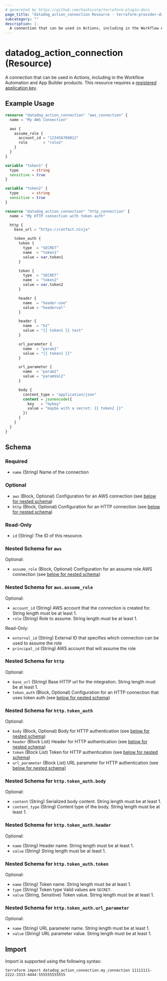 ```yaml
---
# generated by https://github.com/hashicorp/terraform-plugin-docs
page_title: "datadog_action_connection Resource - terraform-provider-datadog"
subcategory: ""
description: |-
  A connection that can be used in Actions, including in the Workflow Automation and App Builder products. This resource requires a registered application key https://registry.terraform.io/providers/DataDog/datadog/latest/docs/resources/app_key_registration.
---
```


# datadog_action_connection (Resource)

A connection that can be used in Actions, including in the Workflow Automation and App Builder products. This resource requires a [registered application key](https://registry.terraform.io/providers/DataDog/datadog/latest/docs/resources/app_key_registration).

## Example Usage

```terraform
resource "datadog_action_connection" "aws_connection" {
  name = "My AWS Connection"

  aws {
    assume_role {
      account_id = "123456789012"
      role       = "role2"
    }
  }
}

variable "token1" {
  type      = string
  sensitive = true
}

variable "token2" {
  type      = string
  sensitive = true
}

resource "datadog_action_connection" "http_connection" {
  name = "My HTTP connection with token auth"

  http {
    base_url = "https://catfact.ninja"

    token_auth {
      token {
        type  = "SECRET"
        name  = "token1"
        value = var.token1
      }

      token {
        type  = "SECRET"
        name  = "token2"
        value = var.token2
      }

      header {
        name  = "header-one"
        value = "headerval"
      }

      header {
        name  = "h2"
        value = "{{ token1 }} test"
      }

      url_parameter {
        name  = "param1"
        value = "{{ token1 }}"
      }

      url_parameter {
        name  = "param2"
        value = "paramVal2"
      }

      body {
        content_type = "application/json"
        content = jsonencode({
          key   = "mykey"
          value = "maybe with a secret: {{ token2 }}"
        })
      }
    }
  }
}
```

<!-- schema generated by tfplugindocs -->
## Schema

### Required

- `name` (String) Name of the connection

### Optional

- `aws` (Block, Optional) Configuration for an AWS connection (see [below for nested schema](#nestedblock--aws))
- `http` (Block, Optional) Configuration for an HTTP connection (see [below for nested schema](#nestedblock--http))

### Read-Only

- `id` (String) The ID of this resource.

<a id="nestedblock--aws"></a>
### Nested Schema for `aws`

Optional:

- `assume_role` (Block, Optional) Configuration for an assume role AWS connection (see [below for nested schema](#nestedblock--aws--assume_role))

<a id="nestedblock--aws--assume_role"></a>
### Nested Schema for `aws.assume_role`

Optional:

- `account_id` (String) AWS account that the connection is created for. String length must be at least 1.
- `role` (String) Role to assume. String length must be at least 1.

Read-Only:

- `external_id` (String) External ID that specifies which connection can be used to assume the role
- `principal_id` (String) AWS account that will assume the role



<a id="nestedblock--http"></a>
### Nested Schema for `http`

Optional:

- `base_url` (String) Base HTTP url for the integration. String length must be at least 1.
- `token_auth` (Block, Optional) Configuration for an HTTP connection that uses token auth (see [below for nested schema](#nestedblock--http--token_auth))

<a id="nestedblock--http--token_auth"></a>
### Nested Schema for `http.token_auth`

Optional:

- `body` (Block, Optional) Body for HTTP authentication (see [below for nested schema](#nestedblock--http--token_auth--body))
- `header` (Block List) Header for HTTP authentication (see [below for nested schema](#nestedblock--http--token_auth--header))
- `token` (Block List) Token for HTTP authentication (see [below for nested schema](#nestedblock--http--token_auth--token))
- `url_parameter` (Block List) URL parameter for HTTP authentication (see [below for nested schema](#nestedblock--http--token_auth--url_parameter))

<a id="nestedblock--http--token_auth--body"></a>
### Nested Schema for `http.token_auth.body`

Optional:

- `content` (String) Serialized body content. String length must be at least 1.
- `content_type` (String) Content type of the body. String length must be at least 1.


<a id="nestedblock--http--token_auth--header"></a>
### Nested Schema for `http.token_auth.header`

Optional:

- `name` (String) Header name. String length must be at least 1.
- `value` (String) String length must be at least 1.


<a id="nestedblock--http--token_auth--token"></a>
### Nested Schema for `http.token_auth.token`

Optional:

- `name` (String) Token name. String length must be at least 1.
- `type` (String) Token type Valid values are `SECRET`.
- `value` (String, Sensitive) Token value. String length must be at least 1.


<a id="nestedblock--http--token_auth--url_parameter"></a>
### Nested Schema for `http.token_auth.url_parameter`

Optional:

- `name` (String) URL parameter name. String length must be at least 1.
- `value` (String) URL parameter value. String length must be at least 1.

## Import

Import is supported using the following syntax:

```shell
terraform import datadog_action_connection.my_connection 11111111-2222-3333-4444-555555555555
```
